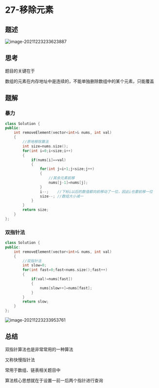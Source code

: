 # 27-移除元素

## 题述

![image-20211223233623887](https://happygoing.oss-cn-beijing.aliyuncs.com/img/image-20211223233623887.png)

## 思考

题目的关键在于

数组的元素在内存地址中是连续的，不能单独删除数组中的某个元素，只能覆盖

## 题解

### 暴力

```C++
class Solution {
public:
    int removeElement(vector<int>& nums, int val) 
    {
        //原地移除算法
        int size=nums.size();
        for(int i=0;i<size;i++)
        {
            if(nums[i]==val)
            {
                for(int j=i+1;j<size;j++)
                {
                    //其余元素前移
                    nums[j-1]=nums[j];
                }
                i--;    //下标i以后的数值都向前移动了一位，因此i也要前移一位
                size--; //数组大小减一
            }
        }
        return size;
    }
};
```

### 双指针法

```C++
class Solution {
public:
    int removeElement(vector<int>& nums, int val) 
    {
        //双指针法
        int slow=0;
        for(int fast=0;fast<nums.size();fast++)
        {
            if(val!=nums[fast])
            {
                nums[slow++]=nums[fast];
            }
        }
        return slow;
    }
};
```

![image-20211223233953761](https://happygoing.oss-cn-beijing.aliyuncs.com/img/image-20211223233953761.png)

## 总结

双指针算法也是非常常用的一种算法

又称快慢指针法

常用于数组、链表相关题目中

算法核心思想就在于设置一前一后两个指针进行查询